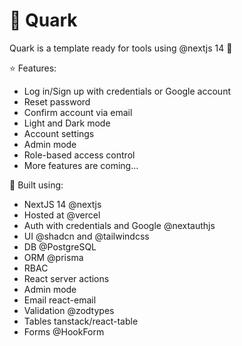 # :milky_way: Quark

Quark is a template ready for tools using @nextjs 14 🚀

:star: Features:

- Log in/Sign up with credentials or Google account
- Reset password
- Confirm account via email
- Light and Dark mode
- Account settings
- Admin mode
- Role-based access control
- More features are coming...

:construction_worker: Built using:

- NextJS 14 @nextjs
- Hosted at @vercel
- Auth with credentials and Google @nextauthjs
- UI @shadcn and @tailwindcss
- DB @PostgreSQL
- ORM @prisma
- RBAC
- React server actions
- Admin mode
- Email react-email
- Validation @zodtypes
- Tables tanstack/react-table
- Forms @HookForm